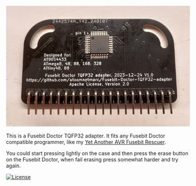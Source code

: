 ![](Kicad/Fusebit%20Doctor%20TQFP32%20adapter.jpg)

This is a Fusebit Doctor TQFP32 adapter. It fits any Fusebit Doctor compatible programmer, like my [Yet Another AVR Fusebit Rescuer](https://github.com/atoomnetmarc/yaafr).

You could start pressing lightly on the case and then press the erase button on the Fusebit Doctor, when fail erasing press somewhat harder and try again.

[![License](https://img.shields.io/badge/License-Apache%202.0-blue.svg)](https://opensource.org/licenses/Apache-2.0)